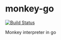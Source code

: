 # monkey-go
[![Build Status](https://travis-ci.org/josketres/monkey-go.svg?branch=master)](https://travis-ci.org/josketres/monkey-go)

Monkey interpreter in go
